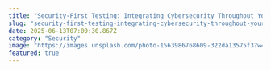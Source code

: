 ```yaml
---
title: "Security-First Testing: Integrating Cybersecurity Throughout Your Test Pipeline: Common Pitfalls and How to Avoid Them"
slug: "security-first-testing-integrating-cybersecurity-throughout-your-test-pipeline-common-pitfalls-and-how-to-avoid-them"
date: 2025-06-13T07:00:30.867Z
category: "Security"
image: "https://images.unsplash.com/photo-1563986768609-322da13575f3?w=1200&h=600&fit=crop"
featured: true
---
```


